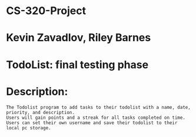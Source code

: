 # CS-320-Project
# Kevin Zavadlov, Riley Barnes
# TodoList: final testing phase
# Description:
	The Todolist program to add tasks to their todolist with a name, date, priority, and description.
	Users will gain points and a streak for all tasks completed on time.
	Users can set their own username and save their todolist to their local pc storage.